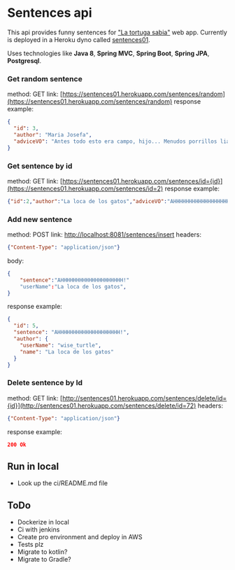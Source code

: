 # Sentences api
This api provides funny sentences for ["La tortuga sabia"](https://github.com/scatt89/tortuga_sabia) web app. Currently is deployed in a Heroku dyno called [sentences01](https://sentences01.herokuapp.com/).

Uses technologies like **Java 8**, **Spring MVC**, **Spring Boot**, **Spring JPA**, **Postgresql**.

### Get random sentence
method: GET
link: [https://sentences01.herokuapp.com/sentences/random](https://sentences01.herokuapp.com/sentences/random)
response example:
```json
{
  "id": 3,
  "author": "Maria Josefa",
  "adviceVO": "Antes todo esto era campo, hijo... Menudos porrillos liábamos."
}
```
### Get sentence by id
method: GET
link: [https://sentences01.herokuapp.com/sentences/id={id}](https://sentences01.herokuapp.com/sentences/id=2)
response example:
```json
{"id":2,"author":"La loca de los gatos","adviceVO":"AHHHHHHHHHHHHHHHHHHHH!"}
```

### Add new sentence
method: POST
link: [http://localhost:8081/sentences/insert](http://sentences01.herokuapp.com/sentences/insert)
headers:
```json
{"Content-Type": "application/json"}
```
body: 
```json
{
	"sentence":"AHHHHHHHHHHHHHHHHHHHH!"
	"userName":"La loca de los gatos",
}
```
response example:
```json
{
  "id": 5,
  "sentence": "AHHHHHHHHHHHHHHHHHHHH!",
  "author": {
    "userName": "wise_turtle",
    "name": "La loca de los gatos"
  }
}
```

### Delete sentence by Id
method: GET
link: [http://sentences01.herokuapp.com/sentences/delete/id={id}](http://sentences01.herokuapp.com/sentences/delete/id=72)
headers:
```json
{"Content-Type": "application/json"}
```
response example:
```json
200 Ok
```

## Run in local
- Look up the ci/README.md file

## ToDo
 - Dockerize in local
 - Ci with jenkins
 - Create pro environment and deploy in AWS
 - Tests plz
 - Migrate to kotlin?
 - Migrate to Gradle?